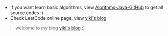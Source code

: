 - If you want learn basic algorithms, view [Alorithms-Java-GitHub](https://github.com/Tiffany270) to get all source codes :)
- Check LeetCode online page, view [yiki's blog](http://yiki.site/vuepress/Leetcode/)

> welcome to my blog [yiki's blog](http://yiki.site/vuepress/) :)

